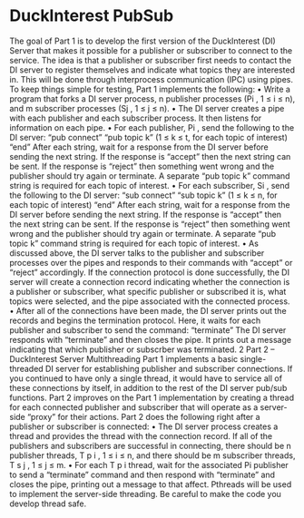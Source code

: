 # DuckInterest PubSub

The goal of Part 1 is to develop the first version of the DuckInterest (DI) Server that makes it possible for
a publisher or subscriber to connect to the service. The idea is that a publisher or subscriber first needs
to contact the DI server to register themselves and indicate what topics they are interested in. This will
be done through interprocess communication (IPC) using pipes. To keep things simple for testing, Part
1 implements the following:
• Write a program that forks a DI server process, n publisher processes (Pi
, 1 ≤ i ≤ n), and m
subscriber processes (Sj , 1 ≤ j ≤ n).
• The DI server creates a pipe with each publisher and each subscriber process. It then listens for
information on each pipe.
• For each publisher, Pi
, send the following to the DI server:
“pub connect”
“pub topic k” (1 ≤ k ≤ t, for each topic of interest)
“end”
After each string, wait for a response from the DI server before sending the next string. If the
response is “accept” then the next string can be sent. If the response is “reject” then something
went wrong and the publisher should try again or terminate. A separate “pub topic k” command
string is required for each topic of interest.
• For each subscriber, Si
, send the following to the DI server:
“sub connect”
“sub topic k” (1 ≤ k ≤ n, for each topic of interest)
“end”
After each string, wait for a response from the DI server before sending the next string. If the
response is “accept” then the next string can be sent. If the response is “reject” then something
went wrong and the publisher should try again or terminate. A separate “pub topic k” command
string is required for each topic of interest.
• As discussed above, the DI server talks to the publisher and subscriber processes over the pipes
and responds to their commands with “accept” or “reject” accordingly. If the connection protocol
is done successfully, the DI server will create a connection record indicating whether the connection
is a publisher or subscriber, what specific publisher or subscribed it is, what topics were selected,
and the pipe associated with the connected process.
• After all of the connections have been made, the DI server prints out the records and begins the
termination protocol. Here, it waits for each publisher and subscriber to send the command:
“terminate”
The DI server responds with “terminate” and then closes the pipe. It prints out a message indicating
that which publisher or subscrber was terminated.
2
Part 2 – DuckInterest Server Multithreading
Part 1 implements a basic single-threaded DI server for establishing publisher and subscriber connections.
If you continued to have only a single thread, it would have to service all of these connections by itself, in
addition to the rest of the DI server pub/sub functions. Part 2 improves on the Part 1 implementation by
creating a thread for each connected publisher and subscriber that will operate as a server-side “proxy”
for their actions.
Part 2 does the following right after a publisher or subscriber is connected:
• The DI server process creates a thread and provides the thread with the connection record. If all
of the publishers and subscribers are successful in connecting, there should be n publisher threads,
T
p
i
, 1 ≤ i ≤ n, and there should be m subscriber threads, T
s
j
, 1 ≤ j ≤ m.
• For each T
p
i
thread, wait for the associated Pi publisher to send a “terminate” command and then
respond with “terminate” and closes the pipe, printing out a message to that affect.
Pthreads will be used to implement the server-side threading. Be careful to make the code you develop
thread safe.
